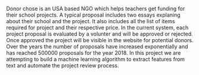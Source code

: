 Donor chose is an USA based NGO which helps teachers get funding for their school projects. A typical proposal includes two essays explaning about their school and the project. It also includes all the list of items required for project and their respective price. In the current system, each project proposal is evaluated by a volunter and will be approved or rejected. Once approved the project will be visible in the website for potential donors.
Over the years the number of proposals have increased exponentially and has reached 500000 proposals for the year 2018. In this project we are  attempting to build a machine learning algorithm to extract features from text and automate the project review process.
